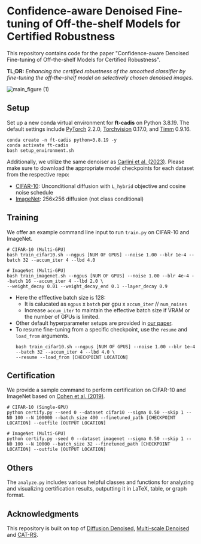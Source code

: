 # Confidence-aware Denoised Fine-tuning of Off-the-shelf Models for Certified Robustness

This repository contains code for the paper "Confidence-aware Denoised Fine-tuning of Off-the-shelf Models for Certified Robustness". 

<b>TL;DR:</b>  *Enhancing the certified robustness of the smoothed classifier by fine-tuning the off-the-shelf model on selectively chosen denoised images.* 

![main_figure (1)](https://github.com/user-attachments/assets/885eda34-ad32-40d4-a251-ac3d8bb4ff62)

## Setup
Set up a new conda virtual environment for <b>ft-cadis</b> on Python 3.8.19. The default settings include [PyTorch](https://pytorch.org/) 2.2.0, [Torchvision](https://pytorch.org/vision/stable/index.html) 0.17.0, and [Timm](https://github.com/huggingface/pytorch-image-models) 0.9.16.
```
conda create -n ft-cadis python=3.8.19 -y
conda activate ft-cadis
bash setup_environment.sh
```
Additionally, we utilize the same denoiser as [Carlini et al. (2023)](https://arxiv.org/abs/2206.10550). Please make sure to download the appropriate model checkpoints for each dataset from the respective repo:
- [CIFAR-10](https://github.com/openai/improved-diffusion): Unconditional diffusion with `L_hybrid` objective and cosine noise schedule
- [ImageNet](https://github.com/openai/guided-diffusion): 256x256 diffusion (not class conditional)

## Training
We offer an example command line input to run `train.py` on CIFAR-10 and ImageNet.
```
# CIFAR-10 (Multi-GPU)
bash train_cifar10.sh --ngpus [NUM OF GPUS] --noise 1.00 --blr 1e-4 --batch 32 --accum_iter 4 --lbd 4.0

# ImageNet (Multi-GPU)
bash train_imagenet.sh --ngpus [NUM OF GPUS] --noise 1.00 --blr 4e-4 --batch 16 --accum_iter 4 --lbd 2.0 \ 
--weight_decay 0.01 --weight_decay_end 0.1 --layer_decay 0.9
``` 
- Here the efffective batch size is 128:
    - It is calucated as `ngpus` x `batch` per gpu x `accum_iter` // `num_noises`
    - Increase `accum_iter` to maintain the effective batch size if VRAM or the number of GPUs is limited.
- Other default hyperparameter setups are provided in [our paper](https://openreview.net/pdf?id=99GovbuMcP).
- To resume fine-tuning from a specific checkpoint, use the `resume` and `load_from` arguments.
    ```
    bash train_cifar10.sh --ngpus [NUM OF GPUS] --noise 1.00 --blr 1e-4 --batch 32 --accum_iter 4 --lbd 4.0 \
    --resume --load_from [CHECKPOINT LOCATION]
    ```

## Certification
We provide a sample command to perform certification on CIFAR-10 and ImageNet based on [Cohen et al. (2019)](https://github.com/locuslab/smoothing?tab=readme-ov-file).
```
# CIFAR-10 (Single-GPU)
python certify.py --seed 0 --dataset cifar10 --sigma 0.50 --skip 1 --N0 100 --N 100000 --batch_size 400 --finetuned_path [CHECKPOINT LOCATION] --outfile [OUTPUT LOCATION]

# ImageNet (Multi-GPU)
python certify.py -seed 0 --dataset imagenet --sigma 0.50 --skip 1 --N0 100 --N 10000 --batch_size 32 --finetuned_path [CHECKPOINT LOCATION] --outfile [OUTPUT LOCATION]
```

## Others
The `analyze.py` includes various helpful classes and functions for analyzing and visualizing certification results, outputting it in LaTeX, table, or graph format.

## Acknowledgments
This repository is built on top of [Diffusion Denoised](https://github.com/ethz-spylab/diffusion_denoised_smoothing), [Multi-scale Denoised](https://github.com/jh-jeong/smoothing-multiscale) and [CAT-RS](https://github.com/alinlab/smoothing-catrs).